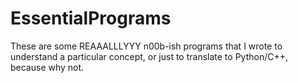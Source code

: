 # EssentialPrograms
These are some REAAALLLYYY n00b-ish programs that I wrote to understand a particular concept, or just to translate to Python/C++, because why not.
